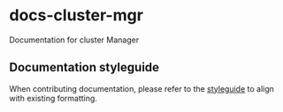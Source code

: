 # docs-cluster-mgr
Documentation for cluster Manager

## Documentation styleguide 
When contributing documentation, please refer to the [styleguide](https://github.com/GluuFederation/docs-style-guide) to align with existing formatting. 
